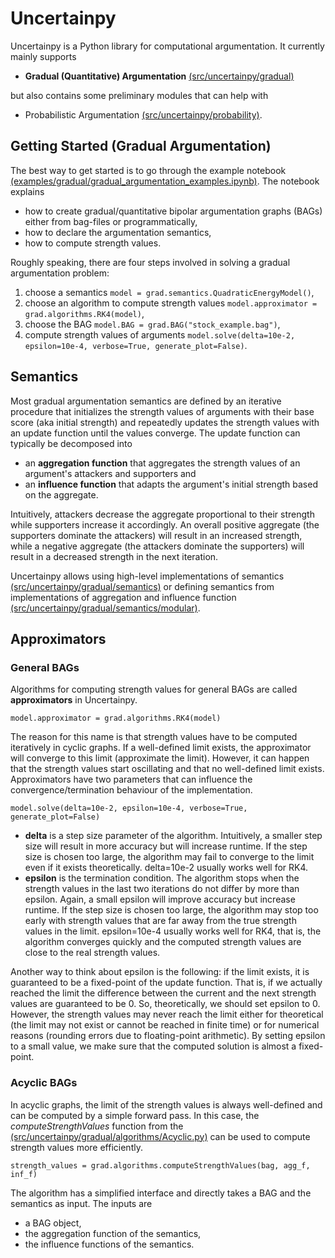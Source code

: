 # Uncertainpy

Uncertainpy is a Python library for computational argumentation. It currently mainly supports
- **Gradual (Quantitative) Argumentation** [(src/uncertainpy/gradual)](src/uncertainpy/gradual)
  
but also contains some preliminary modules that can help with 
- Probabilistic Argumentation [(src/uncertainpy/probability)](src/uncertainpy/probability).

## Getting Started (Gradual Argumentation)

The best way to get started is to go through the example notebook [(examples/gradual/gradual_argumentation_examples.ipynb)](examples/gradual/gradual_argumentation_examples.ipynb). 
The notebook explains 
- how to create gradual/quantitative bipolar argumentation graphs (BAGs) either from bag-files or programmatically,
- how to declare the argumentation semantics,
- how to compute strength values.

Roughly speaking, there are four steps involved in solving a gradual argumentation problem:
1. choose a semantics `model = grad.semantics.QuadraticEnergyModel()`,
2. choose an algorithm to compute strength values `model.approximator = grad.algorithms.RK4(model)`,
3. choose the BAG `model.BAG = grad.BAG("stock_example.bag")`,
4. compute strength values of arguments `model.solve(delta=10e-2, epsilon=10e-4, verbose=True, generate_plot=False)`.


## Semantics

Most gradual argumentation semantics are defined by an iterative procedure that initializes the strength values of arguments with their base score (aka initial strength)
and repeatedly updates the strength values with an update function until the values converge. 
The update function can typically be decomposed into 
- an **aggregation function** that aggregates the strength values of an argument's attackers and supporters and
- an **influence function** that adapts the argument's initial strength based on the aggregate.

Intuitively, attackers decrease the aggregate proportional to their strength while supporters increase it accordingly. An overall positive
aggregate (the supporters dominate the attackers) will result in an increased strength, while a negative aggregate (the attackers dominate the supporters) will result
in a decreased strength in the next iteration. 

Uncertainpy allows using high-level implementations of semantics [(src/uncertainpy/gradual/semantics)](src/uncertainpy/gradual/semantics)
or defining semantics from implementations of aggregation and influence function [(src/uncertainpy/gradual/semantics/modular)](src/uncertainpy/gradual/semantics/modular).


## Approximators

### General BAGs

Algorithms for computing strength values for general BAGs are called **approximators** in Uncertainpy. 

`model.approximator = grad.algorithms.RK4(model)`

The reason for this name is that strength values have to be computed iteratively in cyclic graphs.
If a well-defined limit exists, the approximator will converge to this limit (approximate the limit). However, it can happen that the strength values start oscillating
and that no well-defined limit exists. Approximators have two parameters that can influence the convergence/termination behaviour of the implementation.

`model.solve(delta=10e-2, epsilon=10e-4, verbose=True, generate_plot=False)`

- **delta** is a step size parameter of the algorithm. Intuitively, a smaller step size will result in more accuracy but will increase runtime. If the step size is chosen
too large, the algorithm may fail to converge to the limit even if it exists theoretically. delta=10e-2 usually works well for RK4.
- **epsilon** is the termination condition. The algorithm stops when the strength values in the last two iterations do not differ by more than epsilon. Again, a small
epsilon will improve accuracy but increase runtime. If the step size is chosen too large, the algorithm may stop too early with strength values that are far away from the
true strength values in the limit. epsilon=10e-4 usually works well for RK4, that is, the algorithm converges quickly and the computed strength values are close to the real
strength values.

Another way to think about epsilon is the following: if the limit exists, it is guaranteed to be a fixed-point of the update function. That is, if we actually reached the limit
the difference between the current and the next strength values are guaranteed to be 0. So, theoretically, we should set epsilon to 0. However, the strength values may never reach
the limit either for theoretical (the limit may not exist or cannot be reached in finite time) or for numerical reasons (rounding errors due to floating-point arithmetic). 
By setting epsilon to a small value, we make sure that the computed solution is almost a fixed-point. 


### Acyclic BAGs

In acyclic graphs, the limit of the strength values is always well-defined and can be computed by a simple forward pass. In this case, the _computeStrengthValues_ function from the 
[(src/uncertainpy/gradual/algorithms/Acyclic.py)](src/uncertainpy/gradual/algorithms/Acyclic.py) can be used to compute strength values more efficiently.

`strength_values = grad.algorithms.computeStrengthValues(bag, agg_f, inf_f)`

The algorithm has a simplified interface and directly takes a BAG and the semantics as input. The inputs are
- a BAG object,
- the aggregation function of the semantics,
- the influence functions of the semantics.
